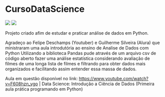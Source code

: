 # CursoDataScience

<img src="https://cdn.jsdelivr.net/gh/devicons/devicon@latest/icons/python/python-original.svg" />
            <img src="https://cdn.jsdelivr.net/gh/devicons/devicon@latest/icons/pandas/pandas-original-wordmark.svg" />
          
Projeto criado afim de estudar e praticar análise de dados em Python.

Agradeço ao Felipe Deschamps (Youtuber) e Guilherme Silveira (Alura) que ministraram uma aula introdutória ao ensino de Analise de Dados com Python
Utilizando a biblioteca Pandas pude através de um arquivo csv de código aberto fazer uma análise estatística considerando avaliação de filmes
de uma longa lista de filmes e filtrando para obter dados mais organizados e facilitando assim entender essa massa de dados.

Aula em questão disponível no link: 
https://www.youtube.com/watch?v=F608hzn_ygo | Data Science: Introdução a Ciência de Dados (Primeira aula prática programando em Python)
